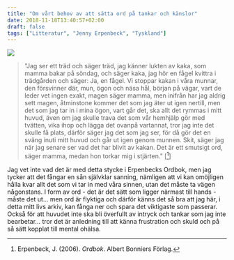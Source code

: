 ```yaml
---
title: "Om vårt behov av att sätta ord på tankar och känslor"
date: 2018-11-18T13:40:57+02:00
draft: false
tags: ["Litteratur", "Jenny Erpenbeck", "Tyskland"]
---
```


![](/images/ordbok.png)

>"Jag ser ett träd och säger träd, jag känner lukten av kaka, som mamma bakar på söndag, och säger kaka, jag hör en fågel kvittra i trädgården och säger: Ja, en fågel. Vi stoppar kakan i våra munnar, den försvinner där, mun, ögon och näsa hål, början på vägar, vart de leder vet ingen exakt, magen säger mamma, men inifrån har jag aldrig sett magen, åtminstone kommer det som jag äter ut igen nertill, men det som jag tar in i mina ögon, vart går det, ska allt det rymmas i mitt huvud, även om jag skulle trava det som vår hemhjälp gör med tvätten, vika ihop och lägga det ovanpå vartannat, tror jag inte det skulle få plats, därför säger jag det som jag ser, för då gör det en sväng inuti mitt huvud och går ut igen genom munnen. Skit, säger jag när jag senare ser vad det har blivit av kakan. Det är ett smutsigt ord, säger mamma, medan hon torkar mig i stjärten." [[^1]]

Jag vet inte vad det är med detta stycke i Erpenbecks Ordbok, men jag tycker att det fångar en sån självklar sanning,  nämligen att vi kan omöjligen hålla kvar allt det som vi tar in med våra sinnen, utan det måste ta vägen någonstans. I form av ord - det är det sätt som ligger närmast till hands - måste det ut... men ord är flyktiga och därför känns det så bra att jag här, i detta mitt livs arkiv, kan fånga ner och spara det viktigaste som passerar. Också för att huvudet inte ska bli överfullt av intryck och tankar som jag inte bearbetar... tror det är anledning till att känna frustration och skuld och på så sätt kopplat till mental ohälsa.

[^1]: Erpenbeck, J. (2006). _Ordbok_. Albert Bonniers Förlag.

